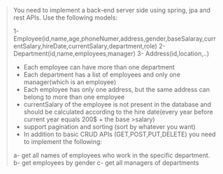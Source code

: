 >You need to implement a back-end server side using spring, jpa and rest APIs. 
>Use the following models:
>
>1-	Employee(id,name,age,phoneNumer,address,gender,baseSalaray,currentSalary,hireDate,currentSalary,department,role)
>2-	Department(id,name,employees,manager)
>3-	Address(id,location,..)
>
>* Each employee can have more than one department
>* Each department has a list of employees and only one manager(which is an employee)
>* Each employee has only one address, but the same address can belong to more than one employee
>* currentSalary of the employee is not present in the database and should be calculated according to the hire date(every year before current year equals 200$ + the base >salary)
>* support pagination and sorting (sort by whatever you want)
>* In addition to basic CRUD APIs (GET,POST,PUT,DELETE) you need to implement the following:
>
>a- get all names of employees who work in the specific department.
>b- get employees by gender
>c- get all managers of departments
